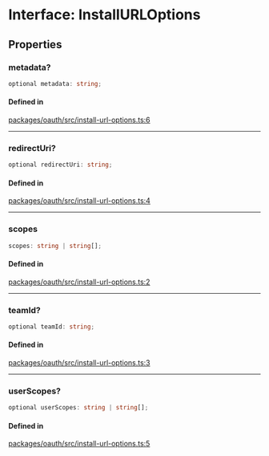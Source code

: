 # Interface: InstallURLOptions

## Properties

### metadata?

```ts
optional metadata: string;
```

#### Defined in

[packages/oauth/src/install-url-options.ts:6](https://github.com/slackapi/node-slack-sdk/blob/7b348598b763c2b7545d1042b5f0429775cfa62c/packages/oauth/src/install-url-options.ts#L6)

***

### redirectUri?

```ts
optional redirectUri: string;
```

#### Defined in

[packages/oauth/src/install-url-options.ts:4](https://github.com/slackapi/node-slack-sdk/blob/7b348598b763c2b7545d1042b5f0429775cfa62c/packages/oauth/src/install-url-options.ts#L4)

***

### scopes

```ts
scopes: string | string[];
```

#### Defined in

[packages/oauth/src/install-url-options.ts:2](https://github.com/slackapi/node-slack-sdk/blob/7b348598b763c2b7545d1042b5f0429775cfa62c/packages/oauth/src/install-url-options.ts#L2)

***

### teamId?

```ts
optional teamId: string;
```

#### Defined in

[packages/oauth/src/install-url-options.ts:3](https://github.com/slackapi/node-slack-sdk/blob/7b348598b763c2b7545d1042b5f0429775cfa62c/packages/oauth/src/install-url-options.ts#L3)

***

### userScopes?

```ts
optional userScopes: string | string[];
```

#### Defined in

[packages/oauth/src/install-url-options.ts:5](https://github.com/slackapi/node-slack-sdk/blob/7b348598b763c2b7545d1042b5f0429775cfa62c/packages/oauth/src/install-url-options.ts#L5)
